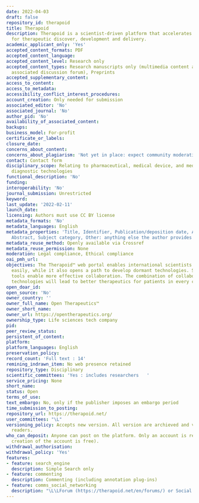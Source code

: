 ```yaml
---
date: 2022-04-03
draft: false
repository_id: therapoid
title: Therapoid
description: Therapoid is a scientist-driven platform that accelerates collaboration
  for therapeutic discover, development and delivery.
academic_applicant_only: 'Yes'
accepted_content_formats: PDF
accepted_content_language:
accepted_content_level: Research only
accepted_content_types: Research manuscripts only (multimedia content accepted in
  associated discussion forum), Preprints
accepted_supplementary_content:
access_to_content:
access_to_metadata:
accessibility_conflict_interest_procedures:
account_creation: Only needed for submission
associated_editor: 'No'
associated_journal: 'No'
author_pid: 'No'
availability_of_associated_content:
backups:
business_model: For-profit
certificate_or_labels:
closure_date:
concerns_about_content:
concerns_about_plagiarism: 'Not yet in place: expect community moderation via forum'
contact: Contact form
disciplinary_scope: Relating to pharmaceutical, medical device, and medical/health
  diagnostic technologies
functional_description: 'No'
funding:
interoperability: 'No'
journal_submission: Unrestricted
keyword:
last_update: '2022-02-11'
launch_date:
licensing: Authors must use CC BY license
metadata_formats: 'No'
metadata_languages: English
metadata_properties: 'Title, Identifier, Publication/deposition date, Author name(s),
  Abstract, Subject category, Other: anything else the author provides'
metadata_reuse_method: Openly available via Crossref
metadata_reuse_permission: None
moderation: Legal compliance, Ethical compliance
oai_pmh_url:
objectives: The Therapoid™ web portal enables international scientists to share research
  easily, while it also opens a path to develop dormant technologies. Simple to use
  tools enable more effective collaboration. The combination of collaboration and
  technologies will lead to better therapeutics for patients in every country.
open_doar_id:
open_source: 'No'
owner_country: ''
owner_full_name: Open Therapeutics™
owner_short_name:
owner_url: https://opentherapeutics.org/
ownership_type: Life sciences tech company
pid:
peer_review_status:
persistent_of_content:
platform:
platform_languages: English
preservation_policy:
record_count: 'Full text : 14'
remining_indrawn_item: No web presence retained
repository_type: Disciplinary
scientific_committees: 'Yes : includes researchers   '
service_pricing: None
short_name:
status: Open
terms_of_use:
text_embargo: No, only if the publisher imposes an embargo period
time_submission_to_posting:
repository_url: https://therapoid.net/
user_committees: "\L"
versioning_policy: Accepts new version. All version are archieved and visible for
  readers.
who_can_deposit: Anyone can post on the platform. Only an account is required ( The
  creation of the account is free).
withdrawal_authorisation:
withdrawal_policy: 'Yes'
features:
- feature: search_engine
  description: Simple Search only
- feature: commenting
  description: Commenting (including annotation plug-ins)
- feature: comms_social_networking
  description: "\L\LForum (https://therapoid.net/en/forums/) or Social media (https://twitter.com/OpenTherapeutic)"
---
```



